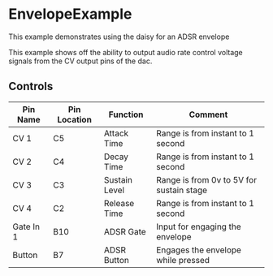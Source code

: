 # EnvelopeExample

This example demonstrates using the daisy for an ADSR envelope

This example shows off the ability to output audio rate control voltage signals from the CV output pins of the dac.

## Controls

| Pin Name | Pin Location | Function | Comment |
| --- | --- | --- | --- |
| CV 1 | C5 | Attack Time | Range is from instant to 1 second |
| CV 2 | C4 | Decay Time | Range is from instant to 1 second |
| CV 3 | C3 | Sustain Level | Range is from 0v to 5V for sustain stage |
| CV 4 | C2 | Release Time | Range is from instant to 1 second |
| Gate In 1 | B10 | ADSR Gate | Input for engaging the envelope |
| Button | B7 | ADSR Button | Engages the envelope while pressed |
